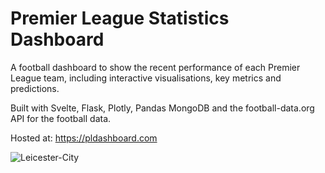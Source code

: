 # Premier League Statistics Dashboard

A football dashboard to show the recent performance of each Premier League team, including interactive visualisations, key metrics and predictions.

Built with Svelte, Flask, Plotly, Pandas MongoDB and the football-data.org API for the football data. 

Hosted at: https://pldashboard.com

![Leicester-City](https://user-images.githubusercontent.com/41476809/167265224-6d525bbb-ccad-4cf6-bad1-b508c0278ba6.png)

